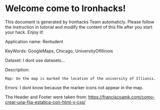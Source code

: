 # Welcome come to Ironhacks!

This document is generated by Ironhacks Team automaticly. Please follow the instruction in tutorial and modify the content of this file after you start your hack. Enjoy it!

Application name: Rentudent

KeyWords: GoogleMaps, Chicago, UniversityOfIllinois

Dataset: I dont use datasets...

Description:

	Map: On the map is marked the location of the university of Illionis.


Errors: I dont know because the marker icons not appear in the map.



The Header and Footer were taken from: https://franciscoamk.com/como-crear-una-fija-estatica-con-html-y-css/ 
